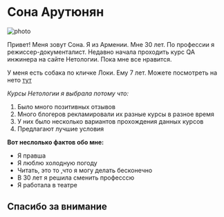 # Сона Арутюнян
![photo](https://scontent.fevn6-4.fna.fbcdn.net/v/t31.18172-8/21015733_1613459885332956_8069501990822185908_o.jpg?_nc_cat=111&cb=99be929b-59f725be&ccb=1-7&_nc_sid=174925&_nc_ohc=2VFZmJC7CzIAX-mO7tX&_nc_ht=scontent.fevn6-4.fna&oh=00_AfAcChc4rBriTcxBCA8LP7OAkFbHl4wYPaOfZei9KbmF-A&oe=64BA3B1B)


Привет! Меня зовут Сона. Я из Армении. Мне 30 лет. По профессии я режиссер-документалист. Недавно начала проходить курс QA инжинера на сайте Нетологии. Пока мне все нравится. 

У меня есть собака по кличке Локи. Ему 7 лет. Можете посмотреть на нето [тут](https://www.facebook.com/media/set/?set=a.1217386248273657&type=3)

*Курсы Нетологии я выбрала потому что:*
1. Было много позитивных отзывов
2. Много блогеров рекламировали их разные курсы в разное время
3. У них было несколько вариантов прохождения данных курсов
4. Предлагают лучшие условия

**Вот неслолько фактов обо мне:**
- Я правша
- Я люблю холодную погоду
- Читать, это то ,что я могу делать бесконечно
- В 30 лет я решила сменить професссю
- Я работала в театре

## Спасибо за внимание